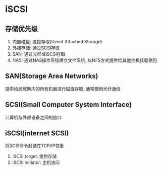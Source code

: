 # iSCSI

## 存储优先级

1. 内置磁盘: 直接存取(Direct Attached Storage)
1. 外接存储: 通过SCSI存取
1. SAN: 通过光纤或iSCSI存取
1. NAS: 通过NAS操作系统建立文件系统, 以NFS方式提供给其他主机挂载使用

## SAN(Storage Area Networks)

提供给局域网内的所有机器进行磁盘存取, 通常使用光纤通信

## SCSI(Small Computer System Interface)

计算机与外部设备之间的接口

## iSCSI(internet SCSI)

将SCSI命令封装在TCP/IP包里

1. iSCSI target: 提供存储
1. iSCSI initiator: 主机访问
